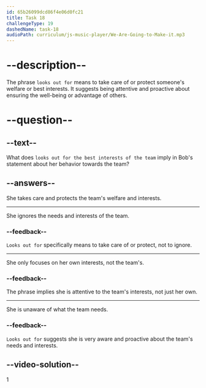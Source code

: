 ```yaml
---
id: 65b26099dcd86f4e06d0fc21
title: Task 18
challengeType: 19
dashedName: task-18
audioPath: curriculum/js-music-player/We-Are-Going-to-Make-it.mp3
---
```


<!--
AUDIO REFERENCE:
Bob: and she always looks out for the best interests of the team.
-->

# --description--

The phrase `looks out for` means to take care of or protect someone's welfare or best interests. It suggests being attentive and proactive about ensuring the well-being or advantage of others. 

# --question--

## --text--

What does `looks out for the best interests of the team` imply in Bob's statement about her behavior towards the team?

## --answers--

She takes care and protects the team's welfare and interests.

---

She ignores the needs and interests of the team.

### --feedback--

`Looks out for` specifically means to take care of or protect, not to ignore.

---

She only focuses on her own interests, not the team's.

### --feedback--

The phrase implies she is attentive to the team's interests, not just her own.

---

She is unaware of what the team needs.

### --feedback--

`Looks out for` suggests she is very aware and proactive about the team's needs and interests.

## --video-solution--

1

